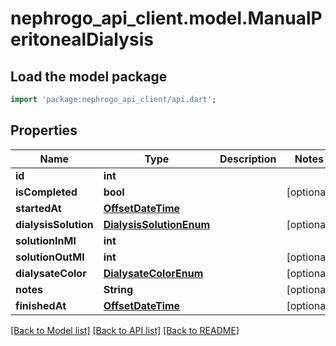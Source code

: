 # nephrogo_api_client.model.ManualPeritonealDialysis

## Load the model package
```dart
import 'package:nephrogo_api_client/api.dart';
```

## Properties
Name | Type | Description | Notes
------------ | ------------- | ------------- | -------------
**id** | **int** |  | 
**isCompleted** | **bool** |  | [optional] 
**startedAt** | [**OffsetDateTime**](OffsetDateTime.md) |  | 
**dialysisSolution** | [**DialysisSolutionEnum**](DialysisSolutionEnum.md) |  | [optional] 
**solutionInMl** | **int** |  | 
**solutionOutMl** | **int** |  | [optional] 
**dialysateColor** | [**DialysateColorEnum**](DialysateColorEnum.md) |  | [optional] 
**notes** | **String** |  | [optional] 
**finishedAt** | [**OffsetDateTime**](OffsetDateTime.md) |  | [optional] 

[[Back to Model list]](../README.md#documentation-for-models) [[Back to API list]](../README.md#documentation-for-api-endpoints) [[Back to README]](../README.md)


